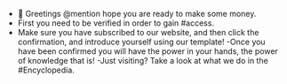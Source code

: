 - 👋 Greetings @mention hope you are ready to make some money. 
- First you need to be verified in order to gain #access.
- Make sure you have subscribed to our website, and then click the confirmation, and introduce yourself using our template!
-Once you have been confirmed you will have the power in your hands, the power of knowledge that is!
-Just visiting? Take a look at what we do in the #Encyclopedia.

